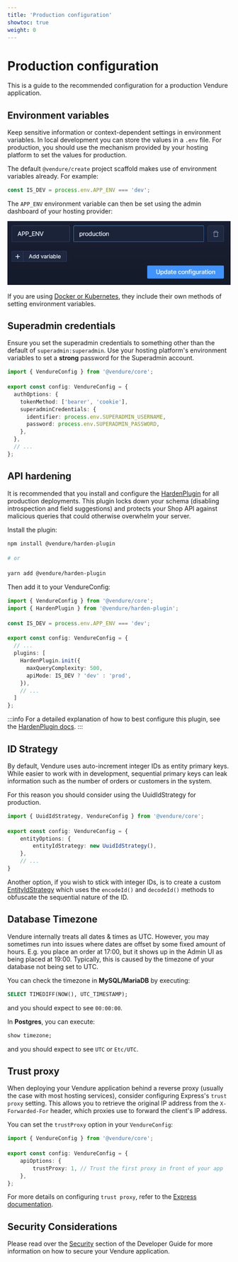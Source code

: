 ```yaml
---
title: 'Production configuration'
showtoc: true
weight: 0
---
```


# Production configuration

This is a guide to the recommended configuration for a production Vendure application.

## Environment variables

Keep sensitive information or context-dependent settings in environment variables. In local development you can store the values in a `.env` file. For production, you should use the mechanism provided by your hosting platform to set the values for production.

The default `@vendure/create` project scaffold makes use of environment variables already. For example:

```ts
const IS_DEV = process.env.APP_ENV === 'dev';
```

The `APP_ENV` environment variable can then be set using the admin dashboard of your hosting provider:

![A typical UI for setting env vars](./env-var-ui.webp)

If you are using [Docker or Kubernetes](/guides/deployment/using-docker), they include their own methods of setting environment variables.

## Superadmin credentials

Ensure you set the superadmin credentials to something other than the default of `superadmin:superadmin`. Use your hosting platform's environment variables to set a **strong** password for the Superadmin account.

```ts
import { VendureConfig } from '@vendure/core';

export const config: VendureConfig = {
  authOptions: {
    tokenMethod: ['bearer', 'cookie'],
    superadminCredentials: {
      identifier: process.env.SUPERADMIN_USERNAME,
      password: process.env.SUPERADMIN_PASSWORD,
    },
  },
  // ...
};
```

## API hardening

It is recommended that you install and configure the [HardenPlugin](/reference/core-plugins/harden-plugin/) for all production deployments. This plugin locks down your schema (disabling introspection and field suggestions) and protects your Shop API against malicious queries that could otherwise overwhelm your server.

Install the plugin: 

```sh
npm install @vendure/harden-plugin

# or

yarn add @vendure/harden-plugin
```

Then add it to your VendureConfig:

```ts
import { VendureConfig } from '@vendure/core';
import { HardenPlugin } from '@vendure/harden-plugin';

const IS_DEV = process.env.APP_ENV === 'dev';

export const config: VendureConfig = {
  // ...
  plugins: [
    HardenPlugin.init({
      maxQueryComplexity: 500,
      apiMode: IS_DEV ? 'dev' : 'prod',
    }),
    // ...
  ]
};
```

:::info
For a detailed explanation of how to best configure this plugin, see the [HardenPlugin docs](/reference/core-plugins/harden-plugin/).
:::

## ID Strategy

By default, Vendure uses auto-increment integer IDs as entity primary keys. While easier to work with in development, sequential primary keys can leak information such as the number of orders or customers in the system.

For this reason you should consider using the UuidIdStrategy for production.

```ts title="src/vendure-config.ts"
import { UuidIdStrategy, VendureConfig } from '@vendure/core';

export const config: VendureConfig = {
    entityOptions: {
        entityIdStrategy: new UuidIdStrategy(),
    },
    // ...
}
```

Another option, if you wish to stick with integer IDs, is to create a custom [EntityIdStrategy](/reference/typescript-api/configuration/entity-id-strategy/) which uses the `encodeId()` and `decodeId()` methods to obfuscate the sequential nature of the ID.

## Database Timezone

Vendure internally treats all dates & times as UTC. However, you may sometimes run into issues where dates are offset by some fixed amount of hours. E.g. you place an order at 17:00, but it shows up in the Admin UI as being placed at 19:00. Typically, this is caused by the timezone of your database not being set to UTC.

You can check the timezone in **MySQL/MariaDB** by executing:

```SQL
SELECT TIMEDIFF(NOW(), UTC_TIMESTAMP);
```
and you should expect to see `00:00:00`.

In **Postgres**, you can execute:
```SQL
show timezone;
```
and you should expect to see `UTC` or `Etc/UTC`.

## Trust proxy

When deploying your Vendure application behind a reverse proxy (usually the case with most hosting services), consider configuring Express's `trust proxy` setting. This allows you to retrieve the original IP address from the `X-Forwarded-For` header, which proxies use to forward the client's IP address.

You can set the `trustProxy` option in your `VendureConfig`:

```ts
import { VendureConfig } from '@vendure/core';

export const config: VendureConfig = {
    apiOptions: {
        trustProxy: 1, // Trust the first proxy in front of your app
    },
};
```

For more details on configuring `trust proxy`, refer to the [Express documentation](https://expressjs.com/en/guide/behind-proxies.html).

## Security Considerations

Please read over the [Security](/guides/developer-guide/security) section of the Developer Guide for more information on how to secure your Vendure application.
